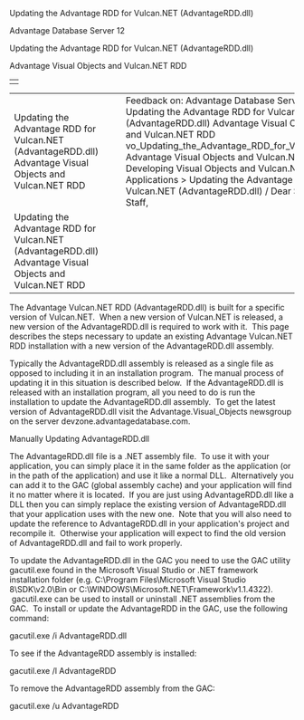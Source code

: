 Updating the Advantage RDD for Vulcan.NET (AdvantageRDD.dll)




Advantage Database Server 12  

Updating the Advantage RDD for Vulcan.NET (AdvantageRDD.dll)

Advantage Visual Objects and Vulcan.NET RDD

|  |
| --- |
|  |

|  |  |  |  |  |
| --- | --- | --- | --- | --- |
| Updating the Advantage RDD for Vulcan.NET (AdvantageRDD.dll)  Advantage Visual Objects and Vulcan.NET RDD |  |  | Feedback on: Advantage Database Server 12 - Updating the Advantage RDD for Vulcan.NET (AdvantageRDD.dll) Advantage Visual Objects and Vulcan.NET RDD vo\_Updating\_the\_Advantage\_RDD\_for\_Vulcan.NET Advantage Visual Objects and Vulcan.NET RDD > Developing Visual Objects and Vulcan.NET Applications > Updating the Advantage RDD for Vulcan.NET (AdvantageRDD.dll) / Dear Support Staff, |  |
| Updating the Advantage RDD for Vulcan.NET (AdvantageRDD.dll)  Advantage Visual Objects and Vulcan.NET RDD |  |  |  |  |

The Advantage Vulcan.NET RDD (AdvantageRDD.dll) is built for a specific version of Vulcan.NET.  When a new version of Vulcan.NET is released, a new version of the AdvantageRDD.dll is required to work with it.  This page describes the steps necessary to update an existing Advantage Vulcan.NET RDD installation with a new version of the AdvantageRDD.dll assembly.

Typically the AdvantageRDD.dll assembly is released as a single file as opposed to including it in an installation program.  The manual process of updating it in this situation is described below.  If the AdvantageRDD.dll is released with an installation program, all you need to do is run the installation to update the AdvantageRDD.dll assembly.  To get the latest version of AdvantageRDD.dll visit the Advantage.Visual\_Objects newsgroup on the server devzone.advantagedatabase.com.

Manually Updating AdvantageRDD.dll

The AdvantageRDD.dll file is a .NET assembly file.  To use it with your application, you can simply place it in the same folder as the application (or in the path of the application) and use it like a normal DLL.  Alternatively you can add it to the GAC (global assembly cache) and your application will find it no matter where it is located.  If you are just using AdvantageRDD.dll like a DLL then you can simply replace the existing version of AdvantageRDD.dll that your application uses with the new one.  Note that you will also need to update the reference to AdvantageRDD.dll in your application's project and recompile it.  Otherwise your application will expect to find the old version of AdvantageRDD.dll and fail to work properly.

To update the AdvantageRDD.dll in the GAC you need to use the GAC utility gacutil.exe found in the Microsoft Visual Studio or .NET framework installation folder (e.g. C:\Program Files\Microsoft Visual Studio 8\SDK\v2.0\Bin or C:\WINDOWS\Microsoft.NET\Framework\v1.1.4322).  gacutil.exe can be used to install or uninstall .NET assemblies from the GAC.  To install or update the AdvantageRDD in the GAC, use the following command:

gacutil.exe /i AdvantageRDD.dll

To see if the AdvantageRDD assembly is installed:

gacutil.exe /l AdvantageRDD

To remove the AdvantageRDD assembly from the GAC:

gacutil.exe /u AdvantageRDD